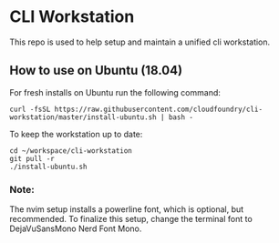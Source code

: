 # CLI Workstation
This repo is used to help setup and maintain a unified cli workstation.

## How to use on Ubuntu (18.04)
For fresh installs on Ubuntu run the following command:

```
curl -fsSL https://raw.githubusercontent.com/cloudfoundry/cli-workstation/master/install-ubuntu.sh | bash -
```

To keep the workstation up to date:

```
cd ~/workspace/cli-workstation
git pull -r
./install-ubuntu.sh
```

### Note:
The nvim setup installs a powerline font, which is optional, but recommended.
To finalize this setup, change the terminal font to DejaVuSansMono Nerd Font
Mono.
